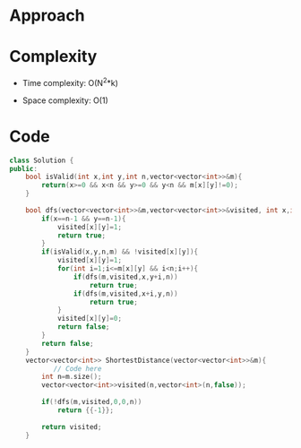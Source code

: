 # Approach
<!-- Describe your approach to solving the problem. -->

# Complexity
- Time complexity: O(N<sup>2</sup>*k)
<!-- Add your time complexity here, e.g. $$O(n)$$ -->

- Space complexity: O(1)
<!-- Add your space complexity here, e.g. $$O(n)$$ -->

# Code
```cpp []
class Solution {
public:
    bool isValid(int x,int y,int n,vector<vector<int>>&m){
        return(x>=0 && x<n && y>=0 && y<n && m[x][y]!=0); 
    }
    
    bool dfs(vector<vector<int>>&m,vector<vector<int>>&visited, int x,int y,int n){
        if(x==n-1 && y==n-1){
            visited[x][y]=1;
            return true;
        }
        if(isValid(x,y,n,m) && !visited[x][y]){
            visited[x][y]=1;
            for(int i=1;i<=m[x][y] && i<n;i++){
                if(dfs(m,visited,x,y+i,n)) 
                    return true;
                if(dfs(m,visited,x+i,y,n)) 
                    return true;
            }
            visited[x][y]=0;
            return false;
        } 
        return false;
    }
    vector<vector<int>> ShortestDistance(vector<vector<int>>&m){
           // Code here
        int n=m.size();
        vector<vector<int>>visited(n,vector<int>(n,false));
        
        if(!dfs(m,visited,0,0,n)) 
            return {{-1}};
        
        return visited;
	}
```
